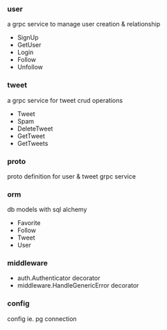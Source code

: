 ### user
a grpc service to manage user creation & relationship
- SignUp
- GetUser
- Login
- Follow
- Unfollow


### tweet
a grpc service for tweet crud operations
- Tweet
- Spam
- DeleteTweet
- GetTweet
- GetTweets

### proto
proto definition for user & tweet grpc service

### orm
db models with sql alchemy
- Favorite
- Follow
- Tweet
- User

### middleware
- auth.Authenticator decorator
- middleware.HandleGenericError decorator

### config
config ie. pg connection